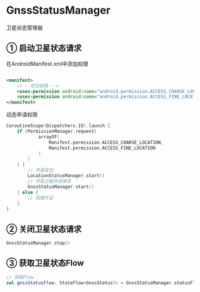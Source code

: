 # GnssStatusManager

卫星状态管理器

## ① 启动卫星状态请求

在AndroidManifest.xml中添加权限

```xml

<manifest>
    <!-- 定位权限 -->
    <uses-permission android:name="android.permission.ACCESS_COARSE_LOCATION" />
    <uses-permission android:name="android.permission.ACCESS_FINE_LOCATION" />
</manifest>
```

动态申请权限

```kotlin
CoroutineScope(Dispatchers.IO).launch {
    if (PermissionManager.request(
            arrayOf(
                Manifest.permission.ACCESS_COARSE_LOCATION,
                Manifest.permission.ACCESS_FINE_LOCATION
            )
        )
    ) {
        // 开启定位
        LocationStatusManager.start()
        // 开启卫星状态请求
        GnssStatusManager.start()
    } else {
        // 权限不足
    }
}
```

## ② 关闭卫星状态请求

```kotlin
GnssStatusManager.stop()
```

## ③ 获取卫星状态Flow

```kotlin
// 获取Flow
val gnssStatusFlow: StateFlow<GnssStatus?> = GnssStatusManager.statusFlow
```